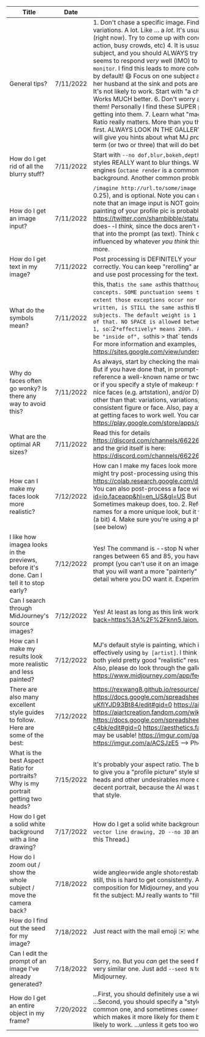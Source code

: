 |Title                                                                                  |Date     |Information                                                                                                                                                                                                                                                                                                                                                                                                                                                                                                                                                                                                                                                                                                                                                                                                                                                                                                                                                                                                                                                                                                                                                                                                                                                                                                                                                                                                                                                                                                                                                                                                                                                                                                                                                                                                                                                  |
|---------------------------------------------------------------------------------------|---------|-------------------------------------------------------------------------------------------------------------------------------------------------------------------------------------------------------------------------------------------------------------------------------------------------------------------------------------------------------------------------------------------------------------------------------------------------------------------------------------------------------------------------------------------------------------------------------------------------------------------------------------------------------------------------------------------------------------------------------------------------------------------------------------------------------------------------------------------------------------------------------------------------------------------------------------------------------------------------------------------------------------------------------------------------------------------------------------------------------------------------------------------------------------------------------------------------------------------------------------------------------------------------------------------------------------------------------------------------------------------------------------------------------------------------------------------------------------------------------------------------------------------------------------------------------------------------------------------------------------------------------------------------------------------------------------------------------------------------------------------------------------------------------------------------------------------------------------------------------------|
|General tips?                                                                          |7/11/2022|1. Don't chase a specific image. Find a style you like and then run with what MJ gives you. 2. Explore variations. A lot. Like … a *lot*. It's usually rewarding. 3. Faces and hands and "correct" figures are *really hard* (right now). Try to come up with concepts that avoid them or allow flexibility with them (shattered glass, fast action, busy crowds, etc) 4. It is usually best to stick to the simplest single term you can use to describe your subject, and you should ALWAYS try that first. However, for SOME subjects where MJ seems to struggle, it seems to respond *very* well (IMO) to redundancy. Don't just say `dragon`, say `dragon gecko anole lizard monitor`. I find this leads to more cohesive results. By default MJ "merges" all terms. 5. MJ merges all terms by default! 😄 Focus on one subject at a time. If you're trying to describe a chef at a stove cooking eggs with her husband at the sink and pots are hanging over the island and light is coming in from the win—just *stop!* It's not likely to work. Start with "a chef cooking at a stove" and run variations until you see one you like. Works MUCH better. 6. Don't worry about  `::` weights for your first few days. ...but eventually, circle back to them! Personally I find these SUPER powerful, but you should understand how MidJourney works before getting into them. 7. Learn what "magical thinking" is and ALWAYS keep this in mind. Seriously. 8. Aspect Ratio really matters. More than you think. It interacts strongly with the subject. 9. Always look in the Gallery first. ALWAYS LOOK IN THE GALLERY FIRST. 10. Search images.google.com for the term you want to try. It will give you hints about what MJ *probably* thinks the term means, and it may lead you to finding a better term (or two or three) that will do better. |
|How do I get rid of all the blurry stuff?                                              |7/11/2022|Start with `--no dof,blur,bokeh,depth of field` at the end of your prompt. …but also be mindful that some styles REALLY want to blur things. Watch out for photographers names (e.g.: `Steve McCurry`), rendering engines (`octane render` is a common culprit of blurring), and the like: they really like to blow out the background. Another common problem is `8k`, which will often cause the depth of field to be very narrow.                                                                                                                                                                                                                                                                                                                                                                                                                                                                                                                                                                                                                                                                                                                                                                                                                                                                                                                                                                                                                                                                                                                                                                                                                                                                                                                                                                                                                         |
|How do I get an image input?                                                           |7/11/2022|`/imagine http://url.to/some/image some prompt --iw N` where N is the weight of the image (defaults to 0.25), and is optional. Note you can use more than one URL in the prompt, separated with spaces.  Please note that an image input is NOT going to use your image as a "seed" and doing something like getting an oil painting of your profile pic is probably not the point of MJ. You can try this, though: https://twitter.com/shambibble/status/1538708086596173824 …having said that, what *I* think the input does--I _think,_ since the docs aren't clear about this--is an image2text run on the image, which it then feeds that into the prompt (as text). Think of it as a short-hand way of saying "build me an image that's 25% influenced by whatever _you think_ this is a picture of." You can adjust that "25%" using the `--iw`. Nothing more.                                                                                                                                                                                                                                                                                                                                                                                                                                                                                                                                                                                                                                                                                                                                                                                                                                                                                                                                                                                        |
|How do I get text in my image?                                                         |7/11/2022|Post processing is DEFINITELY your best bet. MJ doesn't really "speak" at all and you can't force it to do text correctly. You can keep "rerolling" and it might work, but that's tedious. Much easier to just get a good image and use post processing for the text.                                                                                                                                                                                                                                                                                                                                                                                                                                                                                                                                                                                                                                                                                                                                                                                                                                                                                                                                                                                                                                                                                                                                                                                                                                                                                                                                                                                                                                                                                                                                                                                        |
|What do the symbols mean?                                                              |7/11/2022|this, that` is the same as `this that` though you might want to use commas for your personal separation of concepts. SOME punctuation seems to matter. `this…` is NOT the same as `this` but it's not clear to what extent those exceptions occur nor what they "mean". The one major exception is `this :: that` ...which, as written, is STILL the same as `this that` but the purpose of the `::` is that it can be used to "weigh" subjects. The default weight is 1 (which is 100%). So `this ::0.5 that` means you want 50% of this and 100% of that. NO SPACE is allowed between the colon and the number. Yes, you *can* use values higher than 1, so `::2` *effectively* means 200%. Another minor exception with symbols seems to be `>` which appears to be "inside of", so `this > that` tends to put this IN that. Not always, but enough that we think it's "real". 😄 …For more information and examples, see https://rexwang8.github.io/resource/ai/prompts and https://sites.google.com/view/understanding-mj-prompts/home                                                                                                                                                                                                                                                                                                                                                                                                                                                                                                                                                                                                                                                                                                                                                                                                                  |
|Why do faces often go wonky? Is there any way to avoid this?                           |7/11/2022|As always, start by checking the main feed and finding some examples you like, and stealing the prompts! But if you have done that, in prompt-craft, our best attempts suggest that faces will work better if you: A) reference a well-known name or two to draw from, and/or B) describe them with an emotion e.g.: `happy face` or if you specify a style of makeup: `face with natural makeup`, and/or C) if you use a style that is prone to nice faces (e.g. artstation), and/or D) use an image prompt with a moderately high weight (e.g.: `--iw 0.7`) …other than that: variations, variations, variations! It is *normal* to have to reroll and veroll multiple times to get a consistent figure or face. Also, pay attention to <@174164654111588352> 's posts, below: he's quite good at getting faces to work well. You can also post-process a face with something like FaceApp: https://play.google.com/store/apps/details?id=io.faceapp&hl=en_US&gl=US                                                                                                                                                                                                                                                                                                                                                                                                                                                                                                                                                                                                                                                                                                                                                                                                                                                                                        |
|What are the optimal AR sizes?                                                         |7/11/2022|Read this for details https://discord.com/channels/662267976984297473/992207085146222713/993124425757102110 and the grid itself is here: https://discord.com/channels/662267976984297473/992207085146222713/993079552664412200                                                                                                                                                                                                                                                                                                                                                                                                                                                                                                                                                                                                                                                                                                                                                                                                                                                                                                                                                                                                                                                                                                                                                                                                                                                                                                                                                                                                                                                                                                                                                                                                                               |
|How can I make my faces look more realistic?                                           |7/12/2022|How can I make my faces look more realistic? MJ struggles with eye details (and other facial minutia). You might try post-processing using this technique: https://github.com/TencentARC/GFPGAN using this tool: https://colab.research.google.com/drive/1sVsoBd9AjckIXThgtZhGrHRfFI6UUYOo#scrollTo=CdMZYp0T7NAy You can also post-process a face with something like FaceApp: https://play.google.com/store/apps/details?id=io.faceapp&hl=en_US&gl=US But a few tips: 1. Describe the person's emotion. That seems to help. Sometimes makeup does, too. 2. Reference an a famous person or two to "model." It will merge multiple names for a more unique look, but it will be more cohesive. 3. Try `symmetrical face`, that does seem to help (a bit) 4. Make sure you're using a photographic or rendering style, if you aren't going for a "painted" look. (see below)                                                                                                                                                                                                                                                                                                                                                                                                                                                                                                                                                                                                                                                                                                                                                                                                                                                                                                                                                                                  |
|I like how imagea looks in the previews, before it's done. Can I tell it to stop early?|7/12/2022|Yes! The command is --stop N where N is a percentage between 1 and 100; most people seem to like ranges between 65 and 85, you have to experiment to find which you like best. It must be part of your prompt (you can't use it on an image that has already been generated), so you need to know before hand that you will want a more "painterly" look.  I don't recommend using it all that often, though, as you'll lose fine detail where you DO want it. Experiment!                                                                                                                                                                                                                                                                                                                                                                                                                                                                                                                                                                                                                                                                                                                                                                                                                                                                                                                                                                                                                                                                                                                                                                                                                                                                                                                                                                                   |
|Can I search through MidJourney's source images?                                       |7/12/2022|Yes! At least as long as this link works... https://rom1504.github.io/clip-retrieval/?back=https%3A%2F%2Fknn5.laion.ai&index=laion_400m&useMclip=false                                                                                                                                                                                                                                                                                                                                                                                                                                                                                                                                                                                                                                                                                                                                                                                                                                                                                                                                                                                                                                                                                                                                                                                                                                                                                                                                                                                                                                                                                                                                                                                                                                                                                                       |
|How can I make my results look more realistic and less painted?                        |7/12/2022|MJ's default style is painting, which is why you're seeing that. You need to specify another style, most effectively using `by [artist]`. I think the consensus is either to invoke a photographer or a rendering engine: both yield pretty good "realistic" results. But you can also just say `photograph of ...` or `3D render of ...`. Also, please do look through the gallery and STEAL RUTHLESSLY.  https://www.midjourney.com/app/feed/all/?search=realistic                                                                                                                                                                                                                                                                                                                                                                                                                                                                                                                                                                                                                                                                                                                                                                                                                                                                                                                                                                                                                                                                                                                                                                                                                                                                                                                                                                                         |
|There are also many excellent style guides to follow. Here are some of the best:       |7/12/2022|https://rexwang8.github.io/resource/ai/teapot https://docs.google.com/spreadsheets/d/1VsKv6DlSLFfFpOYUXed8Z4yHomS1R-uKfIYJD93Bt84/edit#gid=0 https://aiartcreation.fandom.com/wiki/Artist_Directory_(Volcano_Comparison) https://aiartcreation.fandom.com/wiki/Modifier_Taxonomy https://docs.google.com/spreadsheets/d/10i9Ip8tVSERAuMWbc6-H6BUFCoUGOQ91YzDvX--c4bk/edit#gid=0 https://aesthetics.fandom.com/wiki/List_of_Aesthetics --> for clothes, but the terms here may be usable! https://imgur.com/gallery/FqVnzUu --> Photo styles by decade (costumes!) https://imgur.com/a/ACSJzE5 --> Photo styles by decade (architecture)                                                                                                                                                                                                                                                                                                                                                                                                                                                                                                                                                                                                                                                                                                                                                                                                                                                                                                                                                                                                                                                                                                                                                                                                                      |
|What is the best Aspect Ratio for portraits? Why is my portrait getting two heads?     |7/15/2022|It's probably your aspect ratio. The best ARs for portraits are `4:5`, `3:4`, `2:3`, and `5:8`. A default (1x1) will tend to give you a "profile picture" style shot, and anything taller than those formats will start generating extra heads and other undesirables more often. Counterintuitively, a *wider* format, like `3:2` or `16:9`, may give you a decent portrait, because the AI was trained on enough TV media to be familiar with popular compositions in that style.                                                                                                                                                                                                                                                                                                                                                                                                                                                                                                                                                                                                                                                                                                                                                                                                                                                                                                                                                                                                                                                                                                                                                                                                                                                                                                                                                                          |
|How do I get a solid white background with a line drawing?                             |7/17/2022|How do I get a solid white background with a line drawing? There's more than one way to do it, but start with `vector line drawing, 2D --no 3D` and fool around. Check the gallery for ideas! (...link in the first message in this Thread.)                                                                                                                                                                                                                                                                                                                                                                                                                                                                                                                                                                                                                                                                                                                                                                                                                                                                                                                                                                                                                                                                                                                                                                                                                                                                                                                                                                                                                                                                                                                                                                                                                 |
|How do I zoom out / show the whole subject / move the camera back?                     |7/18/2022|wide angle` or `wide angle shot` or `establishing shot` seem to be worth trying, as well as `16mm` or `24mm`, but ... still, this is hard to get consistently. Also, pay attention to your Aspect Ratio: this has a *huge* effect on the composition for Midjourney, and you should make sure you're using an appropriate proportion to adequately fit the subject: MJ really wants to "fill the frame."                                                                                                                                                                                                                                                                                                                                                                                                                                                                                                                                                                                                                                                                                                                                                                                                                                                                                                                                                                                                                                                                                                                                                                                                                                                                                                                                                                                                                                                     |
|How do I find out the seed for my image?                                               |7/18/2022|Just react with the mail emoji ✉️  where it was generated, and it will tell you what the seed was.                                                                                                                                                                                                                                                                                                                                                                                                                                                                                                                                                                                                                                                                                                                                                                                                                                                                                                                                                                                                                                                                                                                                                                                                                                                                                                                                                                                                                                                                                                                                                                                                                                                                                                                                                           |
|Can I edit the prompt of an image I've already generated?                              |7/18/2022|Sorry, no. But you *can* get the seed from the image (see the previous FAQ entry) and use that to regenerate a very similar one. Just add `--seed N` to the end of your prompt, where "N" is the number you got back from Midjourney.                                                                                                                                                                                                                                                                                                                                                                                                                                                                                                                                                                                                                                                                                                                                                                                                                                                                                                                                                                                                                                                                                                                                                                                                                                                                                                                                                                                                                                                                                                                                                                                                                        |
|How do I get an entire object in my frame?                                             |7/20/2022|...First, you should definitely use a wide or tall aspect ratio. 1:1 makes it VERY hard to fit a whole object in. ...Second, you should specify a "style" that is more likely to include the whole object. `product shot` is a common one, and sometimes `commercial` works. ...Third, you can try to describe both "ends" of the object, which makes it more likely for them both to be in the shot. `sword with a metal hilt and pointed tip` is more likely to work. ...unless it gets too wordy. :S     